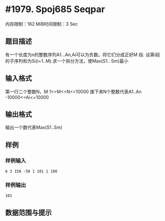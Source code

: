 # #1979. Spoj685 Seqpar

内存限制：162 MiB时间限制：3 Sec

## 题目描述

有一个长度为n的整数序列A1...An,Ai可以为负数。将它们分成正好M
段. 设第i段的子序列和为Si(i=1..M).求一个拆分方法，使Max(S1..
Sm)最小 

## 输入格式

第一行二个整数N，M 1<=M<=N<=10000 
接下来N个整数代表A1..An -10000<=Ai<=10000 

## 输出格式

输出一个数代表Max(S1..Sm)

## 样例

### 样例输入

    
    6 3 150 -50 1 101 1 100
    

### 样例输出

    
    101
    

## 数据范围与提示
